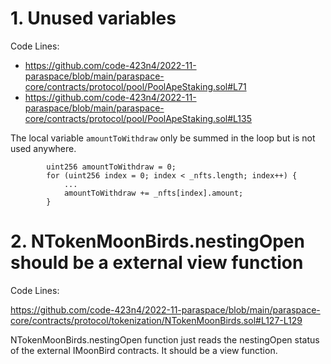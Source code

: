 # 1. Unused variables

Code Lines: 
- https://github.com/code-423n4/2022-11-paraspace/blob/main/paraspace-core/contracts/protocol/pool/PoolApeStaking.sol#L71
- https://github.com/code-423n4/2022-11-paraspace/blob/main/paraspace-core/contracts/protocol/pool/PoolApeStaking.sol#L135

The local variable `amountToWithdraw` only be summed in the loop but is not used anywhere.
```
        uint256 amountToWithdraw = 0;
        for (uint256 index = 0; index < _nfts.length; index++) {
            ...
            amountToWithdraw += _nfts[index].amount;
        }
```

# 2. NTokenMoonBirds.nestingOpen should be a external view function

Code Lines:

https://github.com/code-423n4/2022-11-paraspace/blob/main/paraspace-core/contracts/protocol/tokenization/NTokenMoonBirds.sol#L127-L129

NTokenMoonBirds.nestingOpen function just reads the nestingOpen status of the external IMoonBird contracts. It should be a view function. 